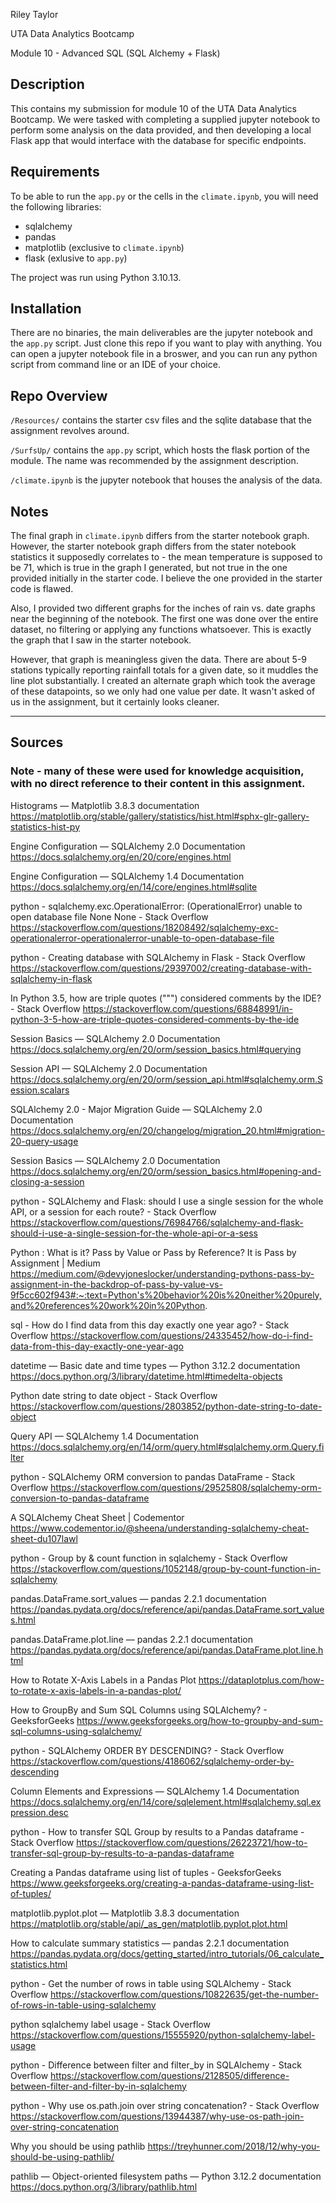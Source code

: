 Riley Taylor

UTA Data Analytics Bootcamp

Module 10 - Advanced SQL (SQL Alchemy + Flask)




## Description

This contains my submission for module 10 of the UTA Data Analytics Bootcamp. We were tasked with completing a supplied jupyter notebook to perform some analysis on the data provided, and then developing a local Flask app that would interface with the database for specific endpoints.


## Requirements

To be able to run the `app.py` or the cells in the `climate.ipynb`, you will need the following libraries:

-   sqlalchemy
-   pandas
-   matplotlib  (exclusive to `climate.ipynb`)
-   flask (exlusive to `app.py`)

The project was run using Python 3.10.13. 

## Installation

There are no binaries, the main deliverables are the jupyter notebook and the `app.py` script. Just clone this repo if you want to play with anything. You can open a jupyter notebook file in a broswer, and you can run any python script from command line or an IDE of your choice. 


## Repo Overview 

`/Resources/` contains the starter csv files and the sqlite database that the assignment revolves around.

`/SurfsUp/` contains the `app.py` script, which hosts the flask portion of the module. The name was recommended by the assignment description.

`/climate.ipynb` is the jupyter notebook that houses the analysis of the data.


## Notes

The final graph in `climate.ipynb` differs from the starter notebook graph. However, the starter notebook graph differs from the stater notebook statistics it supposedly correlates to - the mean temperature is supposed to be 71, which is true in the graph I generated, but not true in the one provided initially in the starter code. I believe the one provided in the starter code is flawed.

Also, I provided two different graphs for the inches of rain vs. date graphs near the beginning of the notebook. The first one was done over the entire dataset, no filtering or applying any functions whatsoever. This is exactly the graph that I saw in the starter notebook.

However, that graph is meaningless given the data. There are about 5-9 stations typically reporting rainfall totals for a given date, so it muddles the line plot substantially. I created an alternate graph which took the average of these datapoints, so we only had one value per date. It wasn't asked of us in the assignment, but it certainly looks cleaner. 



-----------------------------

## Sources 
### Note - many of these were used for knowledge acquisition, with no direct reference to their content in this assignment. 


Histograms — Matplotlib 3.8.3 documentation
https://matplotlib.org/stable/gallery/statistics/hist.html#sphx-glr-gallery-statistics-hist-py

Engine Configuration — SQLAlchemy 2.0 Documentation
https://docs.sqlalchemy.org/en/20/core/engines.html

Engine Configuration — SQLAlchemy 1.4 Documentation
https://docs.sqlalchemy.org/en/14/core/engines.html#sqlite

python - sqlalchemy.exc.OperationalError: (OperationalError) unable to open database file None None - Stack Overflow
https://stackoverflow.com/questions/18208492/sqlalchemy-exc-operationalerror-operationalerror-unable-to-open-database-file

python - Creating database with SQLAlchemy in Flask - Stack Overflow
https://stackoverflow.com/questions/29397002/creating-database-with-sqlalchemy-in-flask

In Python 3.5, how are triple quotes (""") considered comments by the IDE? - Stack Overflow
https://stackoverflow.com/questions/68848991/in-python-3-5-how-are-triple-quotes-considered-comments-by-the-ide

Session Basics — SQLAlchemy 2.0 Documentation
https://docs.sqlalchemy.org/en/20/orm/session_basics.html#querying

Session API — SQLAlchemy 2.0 Documentation
https://docs.sqlalchemy.org/en/20/orm/session_api.html#sqlalchemy.orm.Session.scalars

SQLAlchemy 2.0 - Major Migration Guide — SQLAlchemy 2.0 Documentation
https://docs.sqlalchemy.org/en/20/changelog/migration_20.html#migration-20-query-usage

Session Basics — SQLAlchemy 2.0 Documentation
https://docs.sqlalchemy.org/en/20/orm/session_basics.html#opening-and-closing-a-session

python - SQLAlchemy and Flask: should I use a single session for the whole API, or a session for each route? - Stack Overflow
https://stackoverflow.com/questions/76984766/sqlalchemy-and-flask-should-i-use-a-single-session-for-the-whole-api-or-a-sess

Python : What is it? Pass by Value or Pass by Reference? It is Pass by Assignment | Medium
https://medium.com/@devyjoneslocker/understanding-pythons-pass-by-assignment-in-the-backdrop-of-pass-by-value-vs-9f5cc602f943#:~:text=Python's%20behavior%20is%20neither%20purely,and%20references%20work%20in%20Python.

sql - How do I find data from this day exactly one year ago? - Stack Overflow
https://stackoverflow.com/questions/24335452/how-do-i-find-data-from-this-day-exactly-one-year-ago

datetime — Basic date and time types — Python 3.12.2 documentation
https://docs.python.org/3/library/datetime.html#timedelta-objects

Python date string to date object - Stack Overflow
https://stackoverflow.com/questions/2803852/python-date-string-to-date-object

Query API — SQLAlchemy 1.4 Documentation
https://docs.sqlalchemy.org/en/14/orm/query.html#sqlalchemy.orm.Query.filter

python - SQLAlchemy ORM conversion to pandas DataFrame - Stack Overflow
https://stackoverflow.com/questions/29525808/sqlalchemy-orm-conversion-to-pandas-dataframe

A SQLAlchemy Cheat Sheet | Codementor
https://www.codementor.io/@sheena/understanding-sqlalchemy-cheat-sheet-du107lawl

python - Group by & count function in sqlalchemy - Stack Overflow
https://stackoverflow.com/questions/1052148/group-by-count-function-in-sqlalchemy

pandas.DataFrame.sort_values — pandas 2.2.1 documentation
https://pandas.pydata.org/docs/reference/api/pandas.DataFrame.sort_values.html

pandas.DataFrame.plot.line — pandas 2.2.1 documentation
https://pandas.pydata.org/docs/reference/api/pandas.DataFrame.plot.line.html

How to Rotate X-Axis Labels in a Pandas Plot
https://dataplotplus.com/how-to-rotate-x-axis-labels-in-a-pandas-plot/

How to GroupBy and Sum SQL Columns using SQLAlchemy? - GeeksforGeeks
https://www.geeksforgeeks.org/how-to-groupby-and-sum-sql-columns-using-sqlalchemy/

python - SQLAlchemy ORDER BY DESCENDING? - Stack Overflow
https://stackoverflow.com/questions/4186062/sqlalchemy-order-by-descending

Column Elements and Expressions — SQLAlchemy 1.4 Documentation
https://docs.sqlalchemy.org/en/14/core/sqlelement.html#sqlalchemy.sql.expression.desc

python - How to transfer SQL Group by results to a Pandas dataframe - Stack Overflow
https://stackoverflow.com/questions/26223721/how-to-transfer-sql-group-by-results-to-a-pandas-dataframe

Creating a Pandas dataframe using list of tuples - GeeksforGeeks
https://www.geeksforgeeks.org/creating-a-pandas-dataframe-using-list-of-tuples/

matplotlib.pyplot.plot — Matplotlib 3.8.3 documentation
https://matplotlib.org/stable/api/_as_gen/matplotlib.pyplot.plot.html

How to calculate summary statistics — pandas 2.2.1 documentation
https://pandas.pydata.org/docs/getting_started/intro_tutorials/06_calculate_statistics.html

python - Get the number of rows in table using SQLAlchemy - Stack Overflow
https://stackoverflow.com/questions/10822635/get-the-number-of-rows-in-table-using-sqlalchemy

python sqlalchemy label usage - Stack Overflow
https://stackoverflow.com/questions/15555920/python-sqlalchemy-label-usage

python - Difference between filter and filter_by in SQLAlchemy - Stack Overflow
https://stackoverflow.com/questions/2128505/difference-between-filter-and-filter-by-in-sqlalchemy

python - Why use os.path.join over string concatenation? - Stack Overflow
https://stackoverflow.com/questions/13944387/why-use-os-path-join-over-string-concatenation

Why you should be using pathlib
https://treyhunner.com/2018/12/why-you-should-be-using-pathlib/

pathlib — Object-oriented filesystem paths — Python 3.12.2 documentation
https://docs.python.org/3/library/pathlib.html




